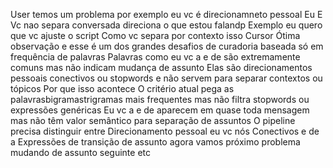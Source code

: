 User
temos um problema
por exemplo eu vc é direcionamneto pessoal
Eu E Vc nao separa conversada direciona o que estou falandp
Exemplo eu quero que vc ajuste o script
Como vc separa por contexto isso 
Cursor
Ótima observação  e esse é um dos grandes desafios de curadoria baseada só em frequência de palavras
Palavras como eu vc a e de são extremamente comuns mas não indicam mudança de assunto
Elas são direcionamentos pessoais conectivos ou stopwords e não servem para separar contextos ou tópicos
 Por que isso acontece
 O critério atual pega as palavrasbigramastrigramas mais frequentes mas não filtra stopwords ou expressões genéricas
 Eu vc a e de aparecem em quase toda mensagem mas não têm valor semântico para separação de assuntos
 O pipeline precisa distinguir entre
 Direcionamento pessoal eu vc nós
 Conectivos e de a
 Expressões de transição de assunto agora vamos próximo problema mudando de assunto seguinte etc